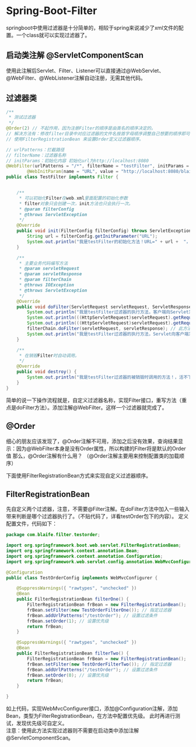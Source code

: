 # Spring-Boot-Filter
springboot中使用过滤器是十分简单的，相较于spring来说减少了xml文件的配置。一个class就可以实现过滤器了。

## 启动类注解 @ServletComponentScan
使用此注解后Servlet、Filter、Listener可以直接通过@WebServlet、@WebFilter、@WebListener注解自动注册，无需其他代码。

## 过滤器类
```java
/**
 * 测试过滤器
 */
@Order(2) // 不起作用，因为注册Filter的顺序是由类名的顺序决定的。
// 解决方法有：修改filter目录中对应过滤器的文件名按首字母顺序调整自己想要的顺序即可！！！
// 使用FilterRegistrationBean 来设置Order定义过滤器顺序。

// urlPatterns：拦截路径
// filterName：过滤器名称
// initParams：初始化内容 初始化url为http://localhost:8080
@WebFilter(urlPatterns = "/*", filterName = "testFilter", initParams = {
        @WebInitParam(name = "URL", value = "http://localhost:8080/blaife/test/testFilter")})
public class TestFilter implements Filter {


    /**
     * 可以初始化Filter在web.xml里面配置的初始化参数
     * filter对象只会创建一次，init方法也只会执行一次。
     * @param filterConfig
     * @throws ServletException
     */
    @Override
    public void init(FilterConfig filterConfig) throws ServletException {
        String url = filterConfig.getInitParameter("URL");
        System.out.println("我是testFilter的初始化方法！URL=" + url +  "，生活开始.........");
    }

    /**
     * 主要业务代码编写方法
     * @param servletRequest
     * @param servletResponse
     * @param filterChain
     * @throws IOException
     * @throws ServletException
     */
    @Override
    public void doFilter(ServletRequest servletRequest, ServletResponse servletResponse, FilterChain filterChain) throws IOException, ServletException {
        System.out.println("我是testFilter过滤器的执行方法，客户端向Servlet发送的请求被我拦截到了");
        System.out.println(((HttpServletRequest)servletRequest).getRequestURI()); // 方法路径 如：/testFilter
        System.out.println(((HttpServletRequest)servletRequest).getRequestURL()); // 绝对路径 如：http://localhost:8080/testFilter
        filterChain.doFilter(servletRequest, servletResponse); // 此方法是离开过滤器继续执行
        System.out.println("我是testFilter过滤器的执行方法，Servlet向客户端发送的响应被我拦截到了");
    }

    /**
     * 在销毁Filter时自动调用。
     */
    @Override
    public void destroy() {
        System.out.println("我是testFilter过滤器的被销毁时调用的方法！，活不下去了................" );
    }
}
```
简单的说一下操作流程就是，自定义过滤器名称，实现Filter接口，重写方法（重点是doFilter方法）。添加注解@WebFilter。这样一个过滤器就完成了。

## @Order
细心的朋友应该发现了，@Order注解不可用，添加之后没有效果，查询结果显示：因为@WebFilter本身是没有Order属性，所以构建的Filter将是默认的Order值
那么，@Order注解有什么用？ （@Order注解主要用来控制配置类的加载顺序）

下面使用FilterRegistrationBean方式来实现自定义过滤器顺序。

## FilterRegistrationBean
先自定义两个过滤器，注意，不需要@Filter注解。在doFilter方法中加入一些输入带来判断是哪个过滤器执行了。（不贴代码了，详看testOrder包下的内容）。
定义配置文件，代码如下：
```java
package com.blaife.filter.testorder;

import org.springframework.boot.web.servlet.FilterRegistrationBean;
import org.springframework.context.annotation.Bean;
import org.springframework.context.annotation.Configuration;
import org.springframework.web.servlet.config.annotation.WebMvcConfigurer;

@Configuration
public class TestOrderConfig implements WebMvcConfigurer {

    @SuppressWarnings({ "rawtypes", "unchecked" })
    @Bean
    public FilterRegistrationBean filterOne() {
        FilterRegistrationBean frBean = new FilterRegistrationBean();
        frBean.setFilter(new TestOrderFilterOne()); // 指定过滤器
        frBean.addUrlPatterns("/testOrder"); // 设置过滤条件
        frBean.setOrder(1); // 设置优先级
        return frBean;
    }

    @SuppressWarnings({ "rawtypes", "unchecked" })
    @Bean
    public FilterRegistrationBean filterTwo() {
        FilterRegistrationBean frBean = new FilterRegistrationBean();
        frBean.setFilter(new TestOrderFilterTwo()); // 指定过滤器
        frBean.addUrlPatterns("/testOrder"); // 设置过滤条件
        frBean.setOrder(0); // 设置优先级
        return frBean;
    }

}
```
如上代码，实现WebMvcConfigurer接口，添加@Configuration注解，添加Bean，类型为FilterRegistrationBean，在方法中配置优先级。
此时再进行测试，发现优先级可自定义。  
注意：使用此方法实现过滤器则不需要在启动类中添加注解@ServletComponentScan。